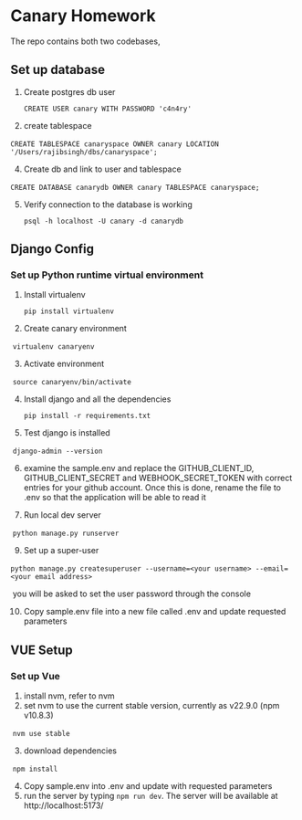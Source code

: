 # Canary Homework

The repo contains both two codebases,

  

## Set up database

1. Create postgres db user

   `CREATE USER canary WITH PASSWORD 'c4n4ry'`

2. create tablespace

​	`CREATE TABLESPACE canaryspace OWNER canary LOCATION '/Users/rajibsingh/dbs/canaryspace';`

4. Create db and link to user and tablespace

​	`CREATE DATABASE canarydb OWNER canary TABLESPACE canaryspace;`

5. Verify connection to the database is working

   `psql -h localhost -U canary -d canarydb`



## Django Config

### Set up Python runtime virtual environment

1. Install virtualenv

   `pip install virtualenv`

2. Create canary environment

​	`virtualenv canaryenv`

3. Activate environment

​	`source canaryenv/bin/activate`

4. Install django and all the dependencies

   `pip install -r requirements.txt`

5. Test django is installed

​	`django-admin --version`

6. examine the sample.env and replace the GITHUB_CLIENT_ID, GITHUB_CLIENT_SECRET and WEBHOOK_SECRET_TOKEN with correct entries for your github account. Once this is done, rename the file to .env so that the application will be able to read it

8. Run local dev server

​	`python manage.py runserver`

9. Set up a super-user

​	`python manage.py createsuperuser --username=<your username> --email=<your email address>`

​	you will be asked to set the user password through the console

10. Copy sample.env file into a new file called .env and update requested parameters



## VUE Setup

### Set up Vue

1. install nvm, refer to nvm
2. set nvm to use the current stable version, currently as v22.9.0 (npm v10.8.3)

​	`nvm use stable`

3. download dependencies

​	`npm install`

4. Copy sample.env into .env and update with requested parameters
5. run the server by typing `npm run dev`. The server will be available at http://localhost:5173/



